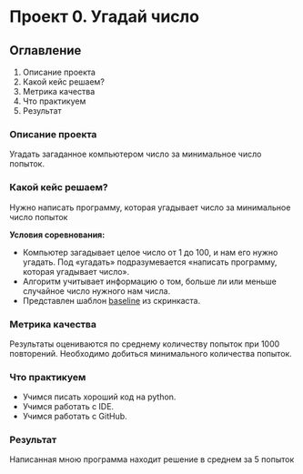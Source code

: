 # Проект 0. Угадай число

## Оглавление  
1. Описание проекта
2. Какой кейс решаем?
3. Метрика качества
4. Что практикуем
5. Результат

### Описание проекта    
Угадать загаданное компьютером число за минимальное число попыток.

### Какой кейс решаем?    
Нужно написать программу, которая угадывает число за минимальное число попыток

**Условия соревнования:**  
- Компьютер загадывает целое число от 1 до 100, и нам его нужно угадать. Под «угадать» подразумевается «написать программу, которая угадывает число».
- Алгоритм учитывает информацию о том, больше ли или меньше случайное число нужного нам числа.
- Представлен шаблон [baseline](https://colab.research.google.com/drive/177110MCYE6alh3o5hcfinKrcrEewPwFw#scrollTo=gJr_9dXGpJ05) из скринкаста.

### Метрика качества
Результаты оцениваются по среднему количеству попыток при 1000 повторений. Необходимо добиться минимального количества попыток.

### Что практикуем
- Учимся писать хороший код на python.
- Учимся работать с IDE.
- Учимся работать с GitHub.

### Результат
Написанная мною программа находит решение в среднем за 5 попыток